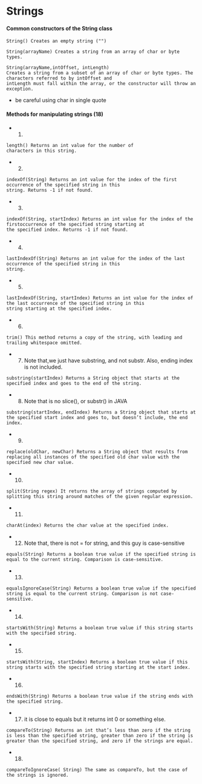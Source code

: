 # Strings
#### Common constructors of the String class
```
String() Creates an empty string ("")
```
```
String(arrayName) Creates a string from an array of char or byte types.
```
```
String(arrayName,intOffset, intLength) 
Creates a string from a subset of an array of char or byte types. The characters referred to by intOffset and
intLength must fall within the array, or the constructor will throw an exception.
```
* be careful using char in single quote

#### Methods for manipulating strings (18)
* 1.
```
length() Returns an int value for the number of
characters in this string.
```
* 2.
```
indexOf(String) Returns an int value for the index of the first occurrence of the specified string in this
string. Returns -1 if not found.
```
* 3.
```
indexOf(String, startIndex) Returns an int value for the index of the firstoccurrence of the specified string starting at
the specified index. Returns -1 if not found.
```
* 4.
```
lastIndexOf(String) Returns an int value for the index of the last occurrence of the specified string in this
string.
```
* 5.
```
lastIndexOf(String, startIndex) Returns an int value for the index of the last occurrence of the specified string in this
string starting at the specified index.
```
* 6.
```
trim() This method returns a copy of the string, with leading and trailing whitespace omitted.
```

* 7. Note that,we just have substring, and not substr. Also, ending index is not included.
```
substring(startIndex) Returns a String object that starts at the specified index and goes to the end of the string.
```
* 8. Note that is no slice(), or substr() in JAVA
```
substring(startIndex, endIndex) Returns a String object that starts at the specified start index and goes to, but doesn’t include, the end index.
```

* 9.
```
replace(oldChar, newChar) Returns a String object that results from replacing all instances of the specified old char value with the specified new char value.
```

* 10.
```
split(String regex) It returns the array of strings computed by splitting this string around matches of the given regular expression.
```

* 11.
```
charAt(index) Returns the char value at the specified index.
```

* 12. Note that, there is not = for string, and this guy is case-sensitive
```
equals(String) Returns a boolean true value if the specified string is equal to the current string. Comparison is case-sensitive.
```

* 13.
```
equalsIgnoreCase(String) Returns a boolean true value if the specified string is equal to the current string. Comparison is not case-sensitive.
```

* 14.
```
startsWith(String) Returns a boolean true value if this string starts with the specified string.
```

* 15.
```
startsWith(String, startIndex) Returns a boolean true value if this string starts with the specified string starting at the start index.
```

* 16.
```
endsWith(String) Returns a boolean true value if the string ends with the specified string.
```

* 17. it is close to equals but it returns int 0 or something else.
```
compareTo(String) Returns an int that’s less than zero if the string is less than the specified string, greater than zero if the string is greater than the specified string, and zero if the strings are equal.
```

* 18.
```
compareToIgnoreCase( String) The same as compareTo, but the case of the strings is ignored.
```